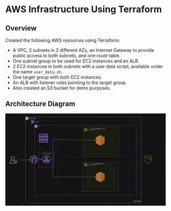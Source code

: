 # AWS Infrastructure Using Terraform

## Overview

Created the following AWS resources using Terraform:

- A VPC, 2 subnets in 2 different AZs, an Internet Gateway to provide public access to both subnets, and one route table.
- One subnet group to be used for EC2 instances and an ALB.
- 2 EC2 instances in both subnets with a user data script, available under the name `user_data.sh`.
- One target group with both EC2 instances.
- An ALB with listener rules pointing to the target group.
- Also created an S3 bucket for demo purposes.

## Architecture Diagram

![Architecture Diagram](/images/Architecture.png)
